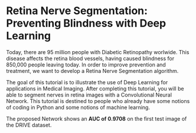 # Retina Nerve Segmentation: Preventing Blindness with Deep Learning

Today, there are 95 million people with Diabetic Retinopathy worlwide. This disease affects the retina blood vessels, having caused blindness for 850,000 people leaving today. In order to improve prevention and treatment, we want to develop a Retina Nerve Segmentation algorithm.

The goal of this tutorial is to illustrate the use of Deep Learning for applications in Medical Imaging. After completing this tutorial, you will be able to segment nerves in retina images with a Convolutional Neural Network. This tutorial is destined to people who already have some notions of coding in Python and some notions of machine learning.

The proposed Network shows an **AUC of 0.9708** on the first test image of the DRIVE dataset.
